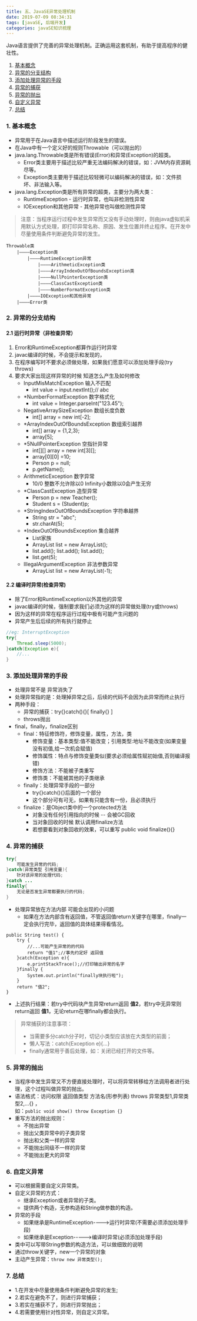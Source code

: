 ```yaml
---
title: 五、JavaSE异常处理机制
date: 2019-07-09 08:34:31
tags: [javaSE, 后端开发]
categories: javaSE知识梳理
---
```



Java语言提供了完善的异常处理机制。正确运用这套机制，有助于提高程序的健壮性。
<!-- more -->

1. [基本概念](#id1)
2. [异常的分支结构](#id2)
3. [添加处理异常的手段](#id3)
4. [异常的捕获](#id4)
5. [异常的抛出](#id5)
6. [自定义异常](#id6)
7. [总结](#id7)

<span id="id1"><span>
### 1. 基本概念
- 异常用于在Java语言中描述运行阶段发生的错误。
- 在Java中有一个定义好的规则Throwable（可以抛出的）
- java.lang.Throwable类是所有错误(Error)和异常(Exception)的超类。
    * Error类主要用于描述比较严重无法编码解决的错误，如：JVM内存资源耗尽等。
    * Exception类主要用于描述比较轻微可以编码解决的错误，如：文件损坏、非法输入等。
- java.lang.Exception类是所有异常的超类，主要分为两大类：
    * RuntimeException - 运行时异常，也叫非检测性异常
    * IOException和其他异常 - 其他异常也叫做检测性异常

> 注意：当程序运行过程中发生异常而又没有手动处理时，则由java虚拟机采用默认方式处理，即打印异常名称、原因、发生位置并终止程序。在开发中尽量使用条件判断避免异常的发生。

```
Throwable类
    |————Exception类
        |————RuntimeException异常
            |————ArithmeticException类
            |————ArrayIndexOutOfBoundsException类
            |————NullPointerException类
            |————ClassCastException类
            |————NumberFormatException类
        |————IOException和其他异常
    |————Error类
```


<span id="id2"><span>
### 2. 异常的分支结构
#### 2.1 运行时异常（非检查异常）
1. Error和RuntimeException都算作运行时异常
2. javac编译的时候，不会提示和发现的，
3. 在程序编写时不要求必须做处理，如果我们愿意可以添加处理手段(try throws)
4. 要求大家出现这样异常的时候 知道怎么产生及如何修改
    + InputMisMatchException 输入不匹配
        - int value = input.nextInt();//   abc
    + *NumberFormatException 数字格式化
        - int value = Integer.parseInt("123.45");
    + NegativeArraySizeException 数组长度负数
        - int[] array = new int[-2];
    + *ArrayIndexOutOfBoundsException 数组索引越界
        - int[] array = {1,2,3};
        - array[5];
    + *5NullPointerException 空指针异常
        - int[][] array = new int[3][];
        - array[0][0] =10;
        - Person p = null;
        - p.getName();
    + ArithmeticException 数字异常
        - 10/0    整数不允许除以0    Infinity小数除以0会产生无穷
    + *ClassCastException 造型异常
        - Person p = new Teacher();
        - Student s = (Student)p;
    + *StringIndexOutOfBoundsException 字符串越界
        - String str = "abc";
        - str.charAt(5);
    + *IndexOutOfBoundsException 集合越界
        - List家族
        - ArrayList  list = new ArrayList();
        - list.add(); list.add(); list.add();
        - list.get(5);
    + IllegalArgumentException 非法参数异常
        - ArrayList  list = new ArrayList(-1);

#### 2.2 编译时异常(检查异常)
- 除了Error和RuntimeException以外其他的异常
- javac编译的时候，强制要求我们必须为这样的异常做处理(try或throws)
- 因为这样的异常在程序运行过程中极有可能产生问题的
- 异常产生后后续的所有执行就停止

``` java
//eg: InterruptException
try{
    Thread.sleep(5000);
}catch(Exception e){
    //...
}
```


<span id="id3"><span>
### 3. 添加处理异常的手段
- 处理异常不是 异常消失了
- 处理异常指的是：处理掉异常之后，后续的代码不会因为此异常而终止执行
- 两种手段：
    * 异常的捕获：try{}catch(){}[ finally{} ]
    * throws抛出
- final，finally，finalize区别
    * final：特征修饰符，修饰变量，属性，方法，类
        + 修饰变量：基本类型:值不能改变；引用类型:地址不能改变(如果变量没有初值,给一次机会赋值)
        + 修饰属性：特点与修饰变量类似(要求必须给属性赋初始值,否则编译报错)
        + 修饰方法：不能被子类重写
        + 修饰类：不能被其他的子类继承
    * finally：处理异常手段的一部分
        + try{}catch(){}后面的一个部分
        + 这个部分可有可无，如果有只能含有一份，且必须执行
    * finalize：是Object类中的一个protected方法
        + 对象没有任何引用指向的时候 -- 会被GC回收
        + 当对象回收的时候 默认调用finalize方法
        + 若想要看到对象回收的效果，可以重写 public void finalize(){}


<span id="id4"><span>
### 4. 异常的捕获
``` java
try{
    可能发生异常的代码;
}catch(异常类型 引用变量){
    针对该异常的处理代码;
}catch ...
finally{
    无论是否发生异常都要执行的代码;
}
```

- 处理异常放在方法内部 可能会出现的小问题
    * 如果在方法内部含有返回值，不管返回值return关键字在哪里，finally一定会执行完毕，返回值的具体结果得看情况。

```
public String test() {
    try {
        //...可能产生异常的的代码
        return "值1";//事先约定好 返回值
    }catch(Exception e){
        e.printStackTrace();//打印输出异常的名字
    }finally {
        System.out.println("finally块执行啦");
    }
    return "值2";
}
```

- 上述执行结果：若try中代码块产生异常return返回 **值2**，若try中无异常则return返回 **值1**，无论return在哪finally都会执行。

> 异常捕获的注意事项：
> - 当需要多分catch分子时，切记小类型应该放在大类型的前面；
> - 懒人写法：catch(Exception e){...}
> - finally通常用于善后处理，如：关闭已经打开的文件等。


<span id="id5"><span>
### 5. 异常的抛出
- 当程序中发生异常又不方便直接处理时，可以将异常转移给方法调用者进行处理，这个过程叫做异常的抛出。
- 语法格式：访问权限 返回值类型 方法名(形参列表) throws 异常类型1,异常类型2,...{} ，
<br>如：`public void show() throw Exception {}`
- 重写方法的抛出规则：
    * 不抛出异常
    * 抛出父类异常中的子类异常
    * 抛出和父类一样的异常
    * 不能抛出同级不一样的异常
    * 不能抛出更大的异常


<span id="id6"><span>
### 6. 自定义异常
- 可以根据需要自定义异常类。
- 自定义异常的方式：
    * 继承Exception或者异常的子类。
    * 提供两个构造，无参构造和String做参数的构造。 
- 异常的手段
    * 如果继承是RuntimeException---->运行时异常(不需要必须添加处理手段)
    * 如果继承是Exception----->编译时异常(必须添加处理手段)
- 类中可以写带String参数的构造方法，可以做细致的说明
- 通过throw关键字，new一个异常的对象
- 主动产生异常：`throw new 异常类型();`


<span id="id7"><span>
### 7. 总结
- 1.在开发中尽量使用条件判断避免异常的发生;
- 2.若实在避免不了，则进行异常捕获；
- 3.若实在捕获不了，则进行异常抛出；
- 4.若需要使用针对性异常，则自定义异常。

